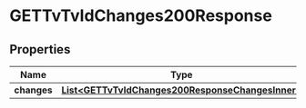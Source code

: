 

# GETTvTvIdChanges200Response


## Properties

| Name | Type | Description | Notes |
|------------ | ------------- | ------------- | -------------|
|**changes** | [**List&lt;GETTvTvIdChanges200ResponseChangesInner&gt;**](GETTvTvIdChanges200ResponseChangesInner.md) |  |  [optional] |



